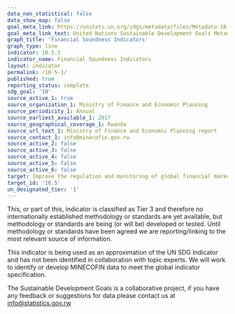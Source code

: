 ```yaml
---
data_non_statistical: false
data_show_map: false
goal_meta_link: https://unstats.un.org/sdgs/metadata/files/Metadata-10-05-01.pdf
goal_meta_link_text: United Nations Sustainable Development Goals Metadata (pdf 865kB)
graph_title: 'Financial Soundness Indicators'
graph_type: line
indicator: 10.5.1
indicator_name: Financial Soundness Indicators
layout: indicator
permalink: /10-5-1/
published: true
reporting_status: complete
sdg_goal: '10'
source_active_1: true
source_organization_1: Ministry of Finance and Economic Planning
source_periodicity_1: Annual
source_earliest_available_1: 2017
source_geographical_coverage_1: Rwanda
source_url_text_1: Ministry of Finance and Economic Planning report
source_contact_1: info@minecofin.gov.rw
source_active_2: false
source_active_3: false
source_active_4: false
source_active_5: false
source_active_6: false
target: Improve the regulation and monitoring of global financial markets and institutions and strengthen the implementation of such regulations
target_id: '10.5'
un_designated_tier: '1'
---
```

This, or part of this, indicator is classified as Tier 3 and therefore no internationally established methodology or standards are yet available, but methodology or standards are being (or will be) developed or tested. Until methodology or standards have been agreed we are reporting/linking to the most relevant source of information.

This indicator is being used as an approximation of the UN SDG Indicator and has not been identified in collaboration with topic experts. We will work to identify or develop MINECOFIN data to meet the global indicator specification.
  
The Sustainable Development Goals is a collaborative project, if you have any feedback or suggestions for data please contact us at <info@statistics.gov.rw>
